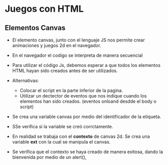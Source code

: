 # Juegos con HTML

## Elementos Canvas

- El elemento canvas, junto con el lenguaje JS nos permite crear animaciones y juegos 2d en el navegador.

- En el navegador el codigo se interpreta de manera secuencial

- Para utilizar el código Js, debemos esperar a que todos los elementos HTML hayan sido creados antes de ser utilizados.

- Alternativas:
    - Colocar el script en la parte inferior de la pagina.
    - Utilizar un dectector de eventos que nos indique cuando los elementos han sido creados. (eventos onloand desdde el body o script)

- Se crea una variable canvas por medio del identificador de la etiqueta.
- SSe verifica si la variable se creó corrctamente.
- En realidad se trabaja con el **contexto** de canvas 2d. Se crea una variable **ext** con la cual se manipula el canvas.
- Se verifica que el contexto se haya creado de manera exitosa, dando la bienvenida por medio de un alert(), 
